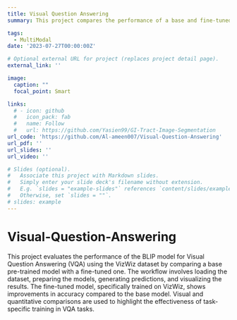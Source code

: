 ```yaml
---
title: Visual Question Answering
summary: This project compares the performance of a base and fine-tuned BLIP model for Visual Question Answering using the VizWiz dataset, demonstrating the improvements from task-specific training.

tags:
  - MultiModal
date: '2023-07-27T00:00:00Z'

# Optional external URL for project (replaces project detail page).
external_link: ''

image:
  caption: ""
  focal_point: Smart

links:
  # - icon: github
  #   icon_pack: fab
  #   name: Follow
  #   url: https://github.com/Yasien99/GI-Tract-Image-Segmentation
url_code: 'https://github.com/Al-ameen007/Visual-Question-Answering'
url_pdf: ''
url_slides: ''
url_video: ''

# Slides (optional).
#   Associate this project with Markdown slides.
#   Simply enter your slide deck's filename without extension.
#   E.g. `slides = "example-slides"` references `content/slides/example-slides.md`.
#   Otherwise, set `slides = ""`.
# slides: example
---
```

# Visual-Question-Answering
This project evaluates the performance of the BLIP model for Visual Question Answering (VQA) using the VizWiz dataset by comparing a base pre-trained model with a fine-tuned one. The workflow involves loading the dataset, preparing the models, generating predictions, and visualizing the results. The fine-tuned model, specifically trained on VizWiz, shows improvements in accuracy compared to the base model. Visual and quantitative comparisons are used to highlight the effectiveness of task-specific training in VQA tasks.




